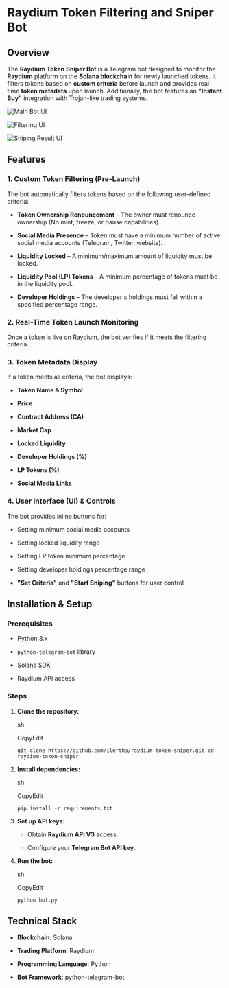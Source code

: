 # Raydium Token Filtering and Sniper Bot

## Overview

The **Raydium Token Sniper Bot** is a Telegram bot designed to monitor the **Raydium** platform on the **Solana blockchain** for newly launched tokens. It filters tokens based on **custom criteria** before launch and provides real-time **token metadata** upon launch. Additionally, the bot features an **"Instant Buy"** integration with Trojan-like trading systems.

![Main Bot UI](https://github.com/user-attachments/assets/5a5f805a-a4d3-483d-ae96-421fce03c1d9)

![Filtering UI](https://github.com/user-attachments/assets/0732b12a-827c-40df-a51c-c94344919046)

![Sniping Result UI](https://github.com/user-attachments/assets/4cd26eb6-d7cf-4125-88ff-29e5e2234dd7)

## Features

### 1. **Custom Token Filtering (Pre-Launch)**

The bot automatically filters tokens based on the following user-defined criteria:

- **Token Ownership Renouncement** – The owner must renounce ownership (No mint, freeze, or pause capabilities).
    
- **Social Media Presence** – Token must have a minimum number of active social media accounts (Telegram, Twitter, website).
    
- **Liquidity Locked** – A minimum/maximum amount of liquidity must be locked.
    
- **Liquidity Pool (LP) Tokens** – A minimum percentage of tokens must be in the liquidity pool.
    
- **Developer Holdings** – The developer's holdings must fall within a specified percentage range.
    

### 2. **Real-Time Token Launch Monitoring**

Once a token is live on Raydium, the bot verifies if it meets the filtering criteria.

### 3. **Token Metadata Display**

If a token meets all criteria, the bot displays:

- **Token Name & Symbol**
    
- **Price**
    
- **Contract Address (CA)**
    
- **Market Cap**
    
- **Locked Liquidity**
    
- **Developer Holdings (%)**
    
- **LP Tokens (%)**
    
- **Social Media Links**
    

### 4. **User Interface (UI) & Controls**

The bot provides inline buttons for:

- Setting minimum social media accounts
    
- Setting locked liquidity range
    
- Setting LP token minimum percentage
    
- Setting developer holdings percentage range
    
- **"Set Criteria"** and **"Start Sniping"** buttons for user control
    


## Installation & Setup

### Prerequisites

- Python 3.x
    
- `python-telegram-bot` library
    
- Solana SDK
    
- Raydium API access
    

### Steps

1. **Clone the repository:**
    
    sh
    
    CopyEdit
    
    `git clone https://github.com/ilertha/raydium-token-sniper.git cd raydium-token-sniper`
    
2. **Install dependencies:**
    
    sh
    
    CopyEdit
    
    `pip install -r requirements.txt`
    
3. **Set up API keys:**
    
    - Obtain **Raydium API V3** access.
        
    - Configure your **Telegram Bot API key**.
        
4. **Run the bot:**
    
    sh
    
    CopyEdit
    
    `python bot.py`
    

## Technical Stack

- **Blockchain**: Solana
    
- **Trading Platform**: Raydium
    
- **Programming Language**: Python
    
- **Bot Framework**: python-telegram-bot